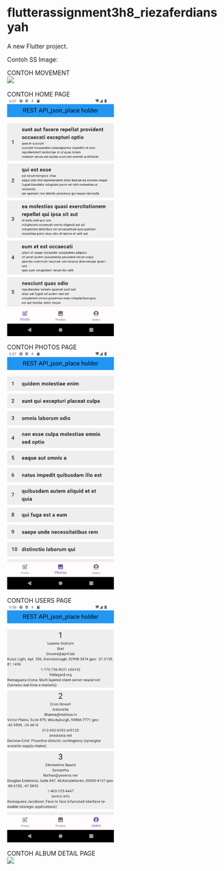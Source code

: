 # flutterassignment3h8_riezaferdiansyah

A new Flutter project.

Contoh SS Image:

CONTOH MOVEMENT\
<img src="assets/images/screenshoot/contohGIF.gif" width="250">

CONTOH HOME PAGE\
<img src="assets/images/screenshoot/HomePage.png" width="250">

CONTOH PHOTOS PAGE\
<img src="assets/images/screenshoot/PhotosPage.png" width="250">

CONTOH USERS PAGE\
<img src="assets/images/screenshoot/UsersPage.png" width="250">

CONTOH ALBUM DETAIL PAGE\
<img src="assets/images/screenshoot/AlbumDetailPage.png" width="250">